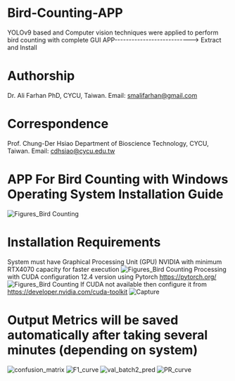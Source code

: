 # Bird-Counting-APP
YOLOv9 based and Computer vision techniques were applied to perform bird counting with complete GUI APP--------------------------->
Extract and Install
# Authorship
Dr. Ali Farhan PhD, CYCU, Taiwan. Email: smalifarhan@gmail.com
# Correspondence
Prof. Chung-Der Hsiao Department of Bioscience Technology, CYCU, Taiwan. Email: cdhsiao@cycu.edu.tw
# APP For Bird Counting with Windows Operating System Installation Guide
![Figures_Bird Counting](https://github.com/user-attachments/assets/465d3997-29aa-4a4a-acb6-45bab3b748fe)
# Installation Requirements
System must have Graphical Processing Unit (GPU) NVIDIA with minimum RTX4070 capacity for faster execution
![Figures_Bird Counting](https://github.com/user-attachments/assets/262687b2-86cc-494e-b52e-30952c2084cc)
Processing with CUDA configuration 12.4 version using Pytorch https://pytorch.org/
![Figures_Bird Counting](https://github.com/user-attachments/assets/7dfc2adb-b0d8-4306-af44-2136dc79d0a5)
If CUDA not available then configure it from  https://developer.nvidia.com/cuda-toolkit
![Capture](https://github.com/user-attachments/assets/c3252cbe-5aac-4a86-b0ce-0e83291a0a01)
# Output Metrics will be saved automatically after taking several minutes (depending on system)
![confusion_matrix](https://github.com/user-attachments/assets/2f40bd2a-3ff0-4bc7-a2f7-1d165a4c623e)
![F1_curve](https://github.com/user-attachments/assets/069ea98e-55ac-4778-9b84-b1c31c5d7f64)
![val_batch2_pred](https://github.com/user-attachments/assets/94662c27-fafd-4d53-b766-1f631c1c097c)
![PR_curve](https://github.com/user-attachments/assets/0bb33f74-76db-4225-a727-6a69c5432a31)
